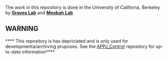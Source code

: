 
The work in this repository is done in the University of Californa, Berkeley by [**Graves Lab**](http://www.graveslab.org) and [**Mesbah Lab**](http://www.mesbahlab.com/)


## WARNING 
**** This repository is has depriciated and is only used for developmenta/archiving pruposes. See the [APPJ_Control](www.github.com/dgngdn/APPJ_Control) repository for up-to-date information****

